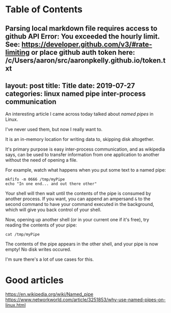 
Table of Contents
=================

Parsing local markdown file requires access to github API
Error: You exceeded the hourly limit. See: https://developer.github.com/v3/#rate-limiting
or place github auth token here: /c/Users/aaron/src/aaronpkelly.github.io/token.txt
---
layout: post
title: Title
date:   2019-07-27
categories: linux named pipe inter-process communication
---

An interesting article I came across today talked about _named pipes_ in Linux.

I've never used them, but now I really want to.

It is an in-memory location for writing data to, skipping disk altogether.

It's primary purpose is easy inter-process communication, and as wikipedia
says, can be used to transfer information from one application to another
without the need of opening a file.

For example, watch what happens when you put some text to a named pipe:
```
mkfifo -m 0666 /tmp/myPipe
echo "In one end... and out there other"
```

Your shell will then wait until the contents of the pipe is consumed by another
process. If you want, you can append an ampersand `&` to the second command to
have your command executed in the background, which will give you back control
of your shell.

Now, opening up another shell (or in your current one if it's free), try
reading the contents of your pipe:
```
cat /tmp/myPipe
```

The contents of the pipe appears in the other shell, and your pipe is now empty!
No disk writes occured.

I'm sure there's a lot of use cases for this.

#  Good articles
https://en.wikipedia.org/wiki/Named_pipe
https://www.networkworld.com/article/3251853/why-use-named-pipes-on-linux.html
